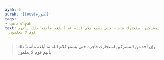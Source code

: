 ```yaml
---
ayah: 6
surah: '[[009|سورة]]'
tags:
- quran/ayah
text: وإن أحد من المشركين استجارك فأجره حتى يسمع كلام الله ثم أبلغه مأمنه ۚ ذلك بأنهم
  قوم لا يعلمون
---
```

> وإن أحد من المشركين استجارك فأجره حتى يسمع كلام الله ثم أبلغه مأمنه ۚ ذلك بأنهم قوم لا يعلمون
